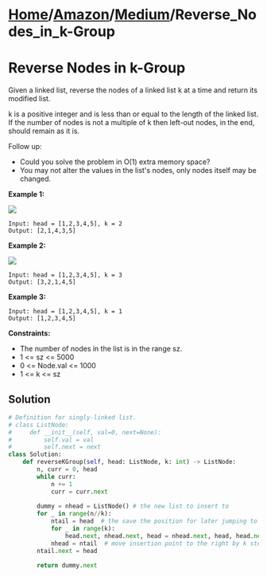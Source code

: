 # [Home](./../..)/[Amazon](./..)/[Medium](./)/Reverse_Nodes_in_k-Group
<h1>Reverse Nodes in k-Group</h1>

<p>
Given a linked list, reverse the nodes of a linked list k at a time and return its modified list.

k is a positive integer and is less than or equal to the length of the linked list. If the number of nodes is not a multiple of k then left-out nodes, in the end, should remain as it is.

Follow up:

- Could you solve the problem in O(1) extra memory space?
- You may not alter the values in the list's nodes, only nodes itself may be changed.

</p>

<b>Example 1:</b>

<img src="https://assets.leetcode.com/uploads/2020/10/03/reverse_ex1.jpg">

    Input: head = [1,2,3,4,5], k = 2
    Output: [2,1,4,3,5]
    
<b>Example 2:</b>

<img src="https://assets.leetcode.com/uploads/2020/10/03/reverse_ex2.jpg">

    Input: head = [1,2,3,4,5], k = 3
    Output: [3,2,1,4,5]
    
<b>Example 3:</b>

    Input: head = [1,2,3,4,5], k = 1
    Output: [1,2,3,4,5]

<b>Constraints:</b>

- The number of nodes in the list is in the range sz.
- 1 <= sz <= 5000
- 0 <= Node.val <= 1000
- 1 <= k <= sz

<h2>Solution</h2>

```python
# Definition for singly-linked list.
# class ListNode:
#     def __init__(self, val=0, next=None):
#         self.val = val
#         self.next = next
class Solution:
    def reverseKGroup(self, head: ListNode, k: int) -> ListNode:
        n, curr = 0, head
        while curr:
            n += 1
            curr = curr.next
        
        dummy = nhead = ListNode() # the new list to insert to
        for _ in range(n//k):
            ntail = head  # the save the position for later jumping to
            for _ in range(k):
                head.next, nhead.next, head = nhead.next, head, head.next  # insert at nhead
            nhead = ntail  # move insertion point to the right by k steps
        ntail.next = head
        
        return dummy.next
```
